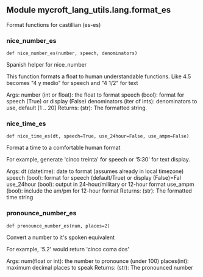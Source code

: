 
## Module mycroft_lang_utils.lang.format_es


Format functions for castillian (es-es)


### nice\_number\_es
 ```
 def nice_number_es(number, speech, denominators)
 ```
 Spanish helper for nice_number

This function formats a float to human understandable functions. Like
4.5 becomes "4 y medio" for speech and "4 1/2" for text

Args:
    number (int or float): the float to format
    speech (bool): format for speech (True) or display (False)
    denominators (iter of ints): denominators to use, default [1 .. 20]
Returns:
    (str): The formatted string. 
### nice\_time\_es
 ```
 def nice_time_es(dt, speech=True, use_24hour=False, use_ampm=False)
 ```
 Format a time to a comfortable human format

For example, generate 'cinco treinta' for speech or '5:30' for
text display.

Args:
    dt (datetime): date to format (assumes already in local timezone)
    speech (bool): format for speech (default/True) or display (False)=Fal
    use_24hour (bool): output in 24-hour/military or 12-hour format
    use_ampm (bool): include the am/pm for 12-hour format
Returns:
    (str): The formatted time string 
### pronounce\_number\_es
 ```
 def pronounce_number_es(num, places=2)
 ```
 Convert a number to it's spoken equivalent

For example, '5.2' would return 'cinco coma dos'

Args:
    num(float or int): the number to pronounce (under 100)
    places(int): maximum decimal places to speak
Returns:
    (str): The pronounced number